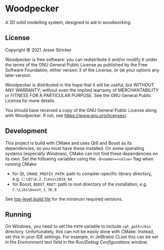 # Woodpecker

A 3D solid modelling system, designed to aid in woodworking.

## License

Copyright © 2021 Jesse Stricker

Woodpecker is free software: you can redistribute it and/or modify it under the
terms of the GNU General Public License as published by the Free Software
Foundation, either version 3 of the License, or
(at your option) any later version.

Woodpecker is distributed in the hope that it will be useful, but WITHOUT ANY
WARRANTY; without even the implied warranty of MERCHANTABILITY or FITNESS FOR A
PARTICULAR PURPOSE. See the GNU General Public License for more details.

You should have received a copy of the GNU General Public License along with
Woodpecker. If not, see <https://www.gnu.org/licenses/>.

## Development

This project is build with CMake and uses Qt6 and Boost as its dependencies,
so you must have these installed.
On some operating systems (especially Windows), CMake can not find these dependencies on its own.
Set the following variables using the `-D<name>=<value>` flag when running CMake:

- for Qt, `CMAKE_PREFIX_PATH`: path to compiler-specific library directory, e.g. `C:\Qt\6.2.1\msvc2019_64`
- for Boost, `BOOST_ROOT`: path to root directory of the installation, e.g. `C:\Libs\boost_1_78_0`

See [top-level build file](CMakeLists.txt) for the minimum required versions.

## Running

On Windows, you need to set the `PATH` variable to include `<qt_path>/bin`
directory. Unfortunately, this can not be easily done with CMake. Instead, set this in
your IDE settings. For example, in JetBrains CLion this can be set in the
_Environment_ text field in the _Run/Debug Configurations_ window.
